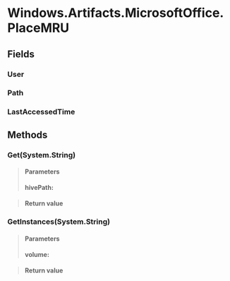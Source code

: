 ﻿


# Windows.Artifacts.MicrosoftOffice.PlaceMRU

## Fields

### User

### Path

### LastAccessedTime

## Methods


### Get(System.String)

> #### Parameters
> **hivePath:** 

> #### Return value
> 

### GetInstances(System.String)

> #### Parameters
> **volume:** 

> #### Return value
> 